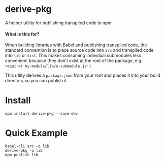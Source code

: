 # derive-pkg

A helper utility for publishing transpiled code to npm

#### What is this for?

When building libraries with Babel and publishing transpiled code, the standard convention is to place source code into `src` and transpiled code into `lib` or `dist`. This makes consuming individual submodules less convenient because they don't exist at the root of the package, e.g. `require('my-module/lib/a-submodule.js')`.

This utlity derives a `package.json` from your root and places it into your build directory so you can publish it.

# Install

```
npm install derive-pkg --save-dev
```

# Quick Example

```
babel-cli src -o lib
derive-pkg -o lib
npm publish lib
```
